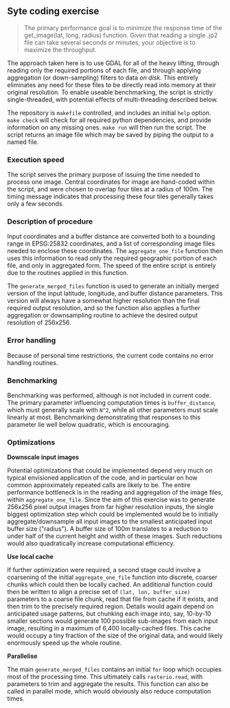 ## Syte coding exercise

> The primary performance goal is to minimize the response time of the
> get_image(lat, long, radius) function. Given that reading a single .jp2 file
> can take several seconds or minutes, your objective is to maximize the
> throughput.

The approach taken here is to use GDAL for all of the heavy lifting, through
reading only the required portions of each file, and through applying
aggregation (or down-sampling) filters to data _on disk_. This entirely
eliminates any need for these files to be directly read into memory at their
original resolution. To enable useable benchmarking, the script is strictly
single-threaded, with potential effects of multi-threading described below.

The repository is `makefile` controlled, and includes an initial `help` option.
`make check` will check for all required python dependencies, and provide
information on any missing ones. `make run` will then run the script. The
script returns an image file which may be saved by piping the output to a named
file.

### Execution speed

The script serves the primary purpose of issuing the time needed to process one
image. Central coordinates for image are hand-coded within the script, and were
chosen to overlap four tiles at a radius of 100m. The timing message indicates
that processing these four tiles generally takes only a few seconds.

### Description of procedure

Input coordinates and a buffer distance are converted both to a bounding range
in EPSG:25832 coordinates, and a list of corresponding image files needed to
enclose these coordinates. The `aggregate_one_file` function then uses this
information to read only the required geographic portion of each file, and only
in aggregated form. The speed of the entire script is entirely due to the
routines applied in this function.

The `generate_merged_files` function is used to generate an initially merged
version of the input latitude, longitude, and buffer distance parameters. This
version will always have a somewhat higher resolution than the final required
output resolution, and so the function also applies a further aggregation or
downsampling routine to achieve the desired output resolution of 256x256.

### Error handling

Because of personal time restrictions, the current code contains no error
handling routines.

### Benchmarking

Benchmarking was performed, although is not included in current code. The
primary parameter influencing computation times is `buffer_distance`, which
must generally scale with `N^2`, while all other parameters must scale linearly
at most. Benchmarking demonstrating that responses to this parameter lie well
below quadratic, which is encouraging.

### Optimizations

**Downscale input images**

Potential optimizations that could be implemented depend very much on typical
envisioned application of the code, and in particular on how common
approximately repeated calls are likely to be. The entire performance
bottleneck is in the reading and aggregation of the image files, within
`aggregate_one_file`. Since the aim of this exercise was to generate 256x256
pixel output images from far higher resolution inputs, the single biggest
optimization step which could be implemented would be to initially
aggregate/downsample all input images to the smallest anticipated input buffer
size ("radius"). A buffer size of 100m translates to a reduction to under half
of the current height and width of these images. Such reductions would also
quadratically increase computational efficiency.

**Use local cache**

If further optimization were required, a second stage could involve a
coarsening of the initial `aggregate_one_file` function into discrete, coarser
chunks which could then be locally cached. An additional function could then be
written to align a precise set of `(lat, lon, buffer_size)` parameters to a
coarse file chunk, read that file from cache if it exists, and then trim to the
precisely required region. Details would again depend on anticipated usage
patterns, but chunking each image into, say, 10-by-10 smaller sections would
generate 100 possible sub-images from each input image, resulting in a maximum
of 6,400 locally-cached files. This cache would occupy a tiny fraction of the
size of the original data, and would likely enormously speed up the whole
routine.

**Parallelise**

The main `generate_merged_files` contains an initial `for` loop which occupies
most of the processing time. This ultimately calls `rasterio.read`, with
parameters to trim and aggregate the results. This function can also be called
in parallel mode, which would obviously also reduce computation times.
